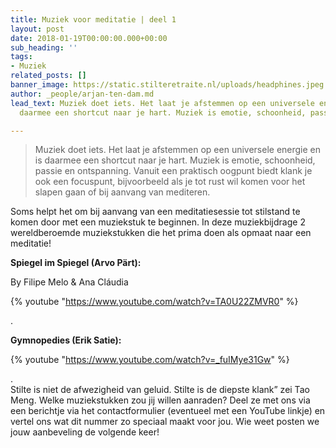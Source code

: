```yaml
---
title: Muziek voor meditatie | deel 1
layout: post
date: 2018-01-19T00:00:00.000+00:00
sub_heading: ''
tags:
- Muziek
related_posts: []
banner_image: https://static.stilteretraite.nl/uploads/headphines.jpeg.jpg
author: _people/arjan-ten-dam.md
lead_text: Muziek doet iets. Het laat je afstemmen op een universele energie en is
  daarmee een shortcut naar je hart. Muziek is emotie, schoonheid, passie en ....

---
```

> Muziek doet iets. Het laat je afstemmen op een universele energie en is daarmee een shortcut naar je hart. Muziek is emotie, schoonheid, passie en ontspanning. Vanuit een praktisch oogpunt biedt klank je ook een focuspunt, bijvoorbeeld als je tot rust wil komen voor het slapen gaan of bij aanvang van mediteren.

Soms helpt het om bij aanvang van een meditatiesessie tot stilstand te komen door met een muziekstuk te beginnen. In deze muziekbijdrage 2 wereldberoemde muziekstukken die het prima doen als opmaat naar een meditatie!

**Spiegel im Spiegel (Arvo Pärt):**

By Filipe Melo & Ana Cláudia

{% youtube "https://www.youtube.com/watch?v=TA0U22ZMVR0" %}

.

**Gymnopedies (Erik Satie):**

{% youtube "https://www.youtube.com/watch?v=_fuIMye31Gw" %}

.  
Stilte is niet de afwezigheid van geluid. Stilte is de diepste klank” zei Tao Meng. Welke muziekstukken zou jij willen aanraden? Deel ze met ons via een berichtje via het contactformulier (eventueel met een YouTube linkje) en vertel ons wat dit nummer zo speciaal maakt voor jou. Wie weet posten we jouw aanbeveling de volgende keer!